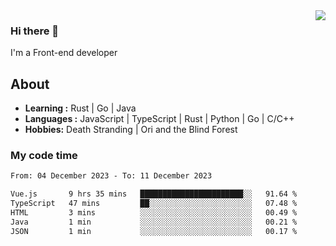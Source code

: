 <img align='right' src="https://github-readme-stats.vercel.app/api?username=strugglebak&show_icons=true">

### Hi there 👋

I'm a Front-end developer

## About

-  **Learning :** Rust | Go | Java
-  **Languages :** JavaScript | TypeScript | Rust | Python | Go | C/C++
-  **Hobbies:** Death Stranding | Ori and the Blind Forest

### My code time

<!--START_SECTION:waka-->

```txt
From: 04 December 2023 - To: 11 December 2023

Vue.js       9 hrs 35 mins   ███████████████████████░░   91.64 %
TypeScript   47 mins         ██░░░░░░░░░░░░░░░░░░░░░░░   07.48 %
HTML         3 mins          ░░░░░░░░░░░░░░░░░░░░░░░░░   00.49 %
Java         1 min           ░░░░░░░░░░░░░░░░░░░░░░░░░   00.21 %
JSON         1 min           ░░░░░░░░░░░░░░░░░░░░░░░░░   00.17 %
```

<!--END_SECTION:waka-->
